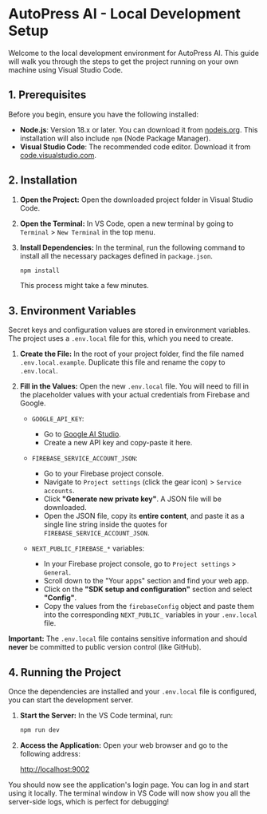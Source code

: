 # AutoPress AI - Local Development Setup

Welcome to the local development environment for AutoPress AI. This guide will walk you through the steps to get the project running on your own machine using Visual Studio Code.

## 1. Prerequisites

Before you begin, ensure you have the following installed:

-   **Node.js**: Version 18.x or later. You can download it from [nodejs.org](https://nodejs.org/). This installation will also include `npm` (Node Package Manager).
-   **Visual Studio Code**: The recommended code editor. Download it from [code.visualstudio.com](https://code.visualstudio.com/).

## 2. Installation

1.  **Open the Project:** Open the downloaded project folder in Visual Studio Code.
2.  **Open the Terminal:** In VS Code, open a new terminal by going to `Terminal` > `New Terminal` in the top menu.
3.  **Install Dependencies:** In the terminal, run the following command to install all the necessary packages defined in `package.json`.

    ```bash
    npm install
    ```

    This process might take a few minutes.

## 3. Environment Variables

Secret keys and configuration values are stored in environment variables. The project uses a `.env.local` file for this, which you need to create.

1.  **Create the File:** In the root of your project folder, find the file named `.env.local.example`. Duplicate this file and rename the copy to `.env.local`.

2.  **Fill in the Values:** Open the new `.env.local` file. You will need to fill in the placeholder values with your actual credentials from Firebase and Google.

    -   `GOOGLE_API_KEY`:
        -   Go to [Google AI Studio](https://aistudio.google.com/app/apikey).
        -   Create a new API key and copy-paste it here.

    -   `FIREBASE_SERVICE_ACCOUNT_JSON`:
        -   Go to your Firebase project console.
        -   Navigate to `Project settings` (click the gear icon) > `Service accounts`.
        -   Click **"Generate new private key"**. A JSON file will be downloaded.
        -   Open the JSON file, copy its **entire content**, and paste it as a single line string inside the quotes for `FIREBASE_SERVICE_ACCOUNT_JSON`.

    -   `NEXT_PUBLIC_FIREBASE_*` variables:
        -   In your Firebase project console, go to `Project settings` > `General`.
        -   Scroll down to the "Your apps" section and find your web app.
        -   Click on the **"SDK setup and configuration"** section and select **"Config"**.
        -   Copy the values from the `firebaseConfig` object and paste them into the corresponding `NEXT_PUBLIC_` variables in your `.env.local` file.

**Important:** The `.env.local` file contains sensitive information and should **never** be committed to public version control (like GitHub).

## 4. Running the Project

Once the dependencies are installed and your `.env.local` file is configured, you can start the development server.

1.  **Start the Server:** In the VS Code terminal, run:

    ```bash
    npm run dev
    ```

2.  **Access the Application:** Open your web browser and go to the following address:

    [http://localhost:9002](http://localhost:9002)

You should now see the application's login page. You can log in and start using it locally. The terminal window in VS Code will now show you all the server-side logs, which is perfect for debugging!
